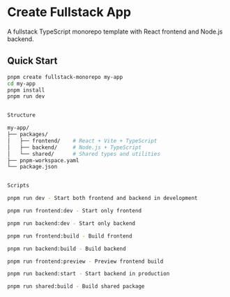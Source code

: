 # Create Fullstack App

A fullstack TypeScript monorepo template with React frontend and Node.js backend.

## Quick Start

```bash
pnpm create fullstack-monorepo my-app
cd my-app
pnpm install
pnpm run dev


Structure

my-app/
├── packages/
│   ├── frontend/    # React + Vite + TypeScript
│   ├── backend/     # Node.js + TypeScript  
│   └── shared/      # Shared types and utilities
├── pnpm-workspace.yaml
└── package.json


Scripts

pnpm run dev - Start both frontend and backend in development

pnpm run frontend:dev - Start only frontend

pnpm run backend:dev - Start only backend

pnpm run frontend:build - Build frontend

pnpm run backend:build - Build backend

pnpm run frontend:preview - Preview frontend build

pnpm run backend:start - Start backend in production

pnpm run shared:build - Build shared package